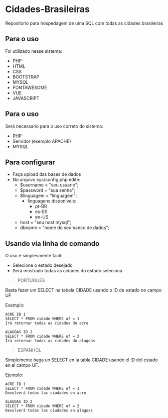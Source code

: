 
# Cidades-Brasileiras
Repositorio para hospedagem de uma SQL com todas as cidades brasileiras

## Para o uso
Foi utilizado nesse sistema:
- PHP
- HTML
- CSS
- BOOTSTRAP
- MYSQL
- FONTAWESOME
- VUE
- JAVASCRIPT 

## Para o uso

Será necessario para o uso correto do sistema:

- PHP 
- Servidor (exemplo APACHE)
- MYSQL

## Para configurar

- Faça upload das bases de dados 
- No arquivo sys/config.php edite:
    - $username = "seu usuario";
    - $password = "sua senha";
    - $linguagem = "linguagem";
        - linguagens disponiveis:
            - pt-BR
            - es-ES
            - en-US
    - host = "seu host mysql";
    - dbname = "nome do seu banco de dados";

## Usando via linha de comando

O uso é simplesmente facil:

- Selecione o estado desejado
- Será mostrado todas as cidades do estado seleciona

> PORTUGUES

Basta fazer um SELECT na tabela CIDADE usando o ID de estado no campo UF

Exemplo:

    ACRE ID 1
    SELECT * FROM cidade WHERE uf = 1
    Irá retornar todas as cidades do acre

    ALAGOAS ID 2
    SELECT * FROM cidade WHERE uf = 2
    Irá retornar todas as cidades do alagoas

> ESPANHOL

Simplemente haga un SELECT en la tabla CIDADE usando el ID del estado en el campo UF.

Ejemplo:

    ACRE ID 1
    SELECT * FROM cidade WHERE uf = 1
    Devolverá todas las ciudades en acre
    
    ALAGOAS ID 2
    SELECT * FROM cidade WHERE uf = 2
    Devolverá todas las ciudades en alagoas
